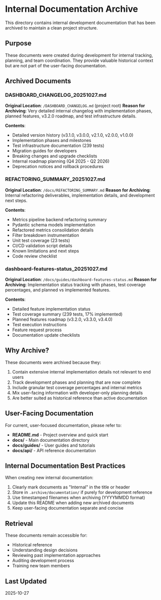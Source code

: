# Internal Documentation Archive

This directory contains internal development documentation that has been archived to maintain a clean project structure.

## Purpose

These documents were created during development for internal tracking, planning, and team coordination. They provide valuable historical context but are not part of the user-facing documentation.

## Archived Documents

### DASHBOARD_CHANGELOG_20251027.md
**Original Location**: `/DASHBOARD_CHANGELOG.md` (project root)
**Reason for Archiving**: Very detailed internal changelog with implementation phases, planned features, v3.2.0 roadmap, and test infrastructure details.

**Contents**:
- Detailed version history (v3.1.0, v3.0.0, v2.1.0, v2.0.0, v1.0.0)
- Implementation phases and milestones
- Test infrastructure documentation (239 tests)
- Migration guides for developers
- Breaking changes and upgrade checklists
- Internal roadmap planning (Q4 2025 - Q2 2026)
- Deprecation notices and rollback procedures

### REFACTORING_SUMMARY_20251027.md
**Original Location**: `/docs/REFACTORING_SUMMARY.md`
**Reason for Archiving**: Internal refactoring deliverables, implementation details, and development next steps.

**Contents**:
- Metrics pipeline backend refactoring summary
- Pydantic schema models implementation
- Refactored metrics consolidation details
- Filter breakdown instrumentation
- Unit test coverage (23 tests)
- CI/CD validation script details
- Known limitations and next steps
- Code review checklist

### dashboard-features-status_20251027.md
**Original Location**: `/docs/guides/dashboard-features-status.md`
**Reason for Archiving**: Implementation status tracking with phases, test coverage percentages, and planned vs implemented features.

**Contents**:
- Detailed feature implementation status
- Test coverage summary (239 tests, 17% implemented)
- Planned features roadmap (v3.2.0, v3.3.0, v3.4.0)
- Test execution instructions
- Feature request process
- Documentation update checklists

## Why Archive?

These documents were archived because they:
1. Contain extensive internal implementation details not relevant to end users
2. Track development phases and planning that are now complete
3. Include granular test coverage percentages and internal metrics
4. Mix user-facing information with developer-only planning details
5. Are better suited as historical reference than active documentation

## User-Facing Documentation

For current, user-focused documentation, please refer to:
- **README.md** - Project overview and quick start
- **docs/** - Main documentation directory
- **docs/guides/** - User guides and tutorials
- **docs/api/** - API reference documentation

## Internal Documentation Best Practices

When creating new internal documentation:
1. Clearly mark documents as "Internal" in the title or header
2. Store in `.archive/documentation/` if purely for development reference
3. Use timestamped filenames when archiving (YYYYMMDD format)
4. Update this README when adding new archived documents
5. Keep user-facing documentation separate and concise

## Retrieval

These documents remain accessible for:
- Historical reference
- Understanding design decisions
- Reviewing past implementation approaches
- Auditing development process
- Training new team members

## Last Updated

2025-10-27
